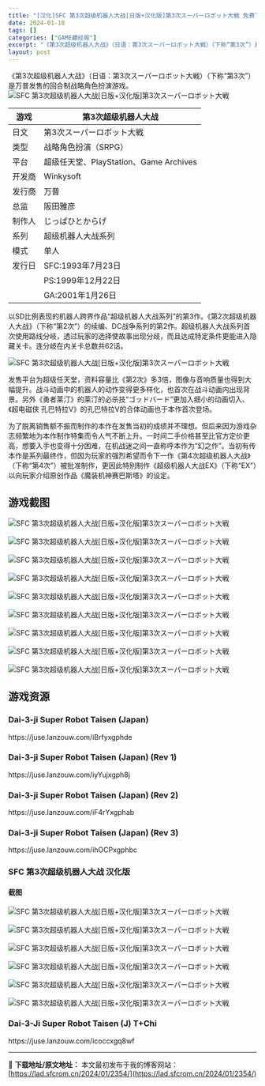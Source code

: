 ```yaml
---
title: "[汉化]SFC 第3次超级机器人大战[日版+汉化版]第3次スーパーロボット大戦 免费下载"
date: 2024-01-18
tags: []
categories: ["GAME藏经阁"]
excerpt: "《第3次超级机器人大战》（日语：第3次スーパーロボット大戦）（下称“第3次”）是万普发售的回合制战略角色扮演游戏。游戏第3次超级机器人大战日文第3次スーパーロボット大戦类型战略角色扮演（SRPG）平台超级任天堂、PlayStation、Game Archives开发商Winkysoft发行商万普总监&hellip;"
layout: post
---
```


 <div><ul>   <ul>      <ul>  </ul>  </ul> </ul> </div><p>《第3次超级机器人大战》（日语：第3次スーパーロボット大戦）（下称“第3次”）是万普发售的回合制战略角色扮演游戏。<br><img src="https://lad.sfcrom.cn/wp-content/uploads/2024/01/20240117_65a7ed8d1d7c1.jpg" title="第3次超级机器人大战" alt="SFC 第3次超级机器人大战[日版+汉化版]第3次スーパーロボット大戦" style="display:block; margin-left:auto; margin-right:auto;"></p><table><thead><tr><th>游戏</th><th>第3次超级机器人大战</th></tr></thead><tbody><tr><td>日文</td><td>第3次スーパーロボット大戦</td></tr><tr><td>类型</td><td>战略角色扮演（SRPG）</td></tr><tr><td>平台</td><td>超级任天堂、PlayStation、Game Archives</td></tr><tr><td>开发商</td><td>Winkysoft</td></tr><tr><td>发行商</td><td>万普</td></tr><tr><td>总监</td><td>阪田雅彦</td></tr><tr><td>制作人</td><td>じっぱひとからげ</td></tr><tr><td>系列</td><td>超级机器人大战系列</td></tr><tr><td>模式</td><td>单人</td></tr><tr><td>发行日</td><td>SFC:1993年7月23日</td></tr><tr><td> </td><td>PS:1999年12月22日</td></tr><tr><td> </td><td>GA:2001年1月26日</td></tr></tbody></table><p>以SD比例表现的机器人跨界作品“超级机器人大战系列”的第3作。《第2次超级机器人大战》（下称“第2次”）的续编、DC战争系列的第2作。超级机器人大战系列首次使用路线分岐，透过玩家的选择使故事出现分歧，而且达成特定条件更能进入隐藏关卡。连分岐在内关卡总数共62话。</p><p><img src="https://lad.sfcrom.cn/wp-content/uploads/2024/01/20240117_65a7ed8d421b1.jpg" title="SFC 第3次超级机器人大战 游戏封底" alt="SFC 第3次超级机器人大战[日版+汉化版]第3次スーパーロボット大戦" style="display:block; margin-left:auto; margin-right:auto;"></p><p>发售平台为超级任天堂，资料容量比《第2次》多3倍，图像与音响质量也得到大幅提升。战斗动画中的机器人的动作变得更多样化，也首次在战斗动画内出现背景。另外《勇者莱汀》的莱汀的必杀技“ゴッドバード”更加入细小的动画切入、《超电磁侠 孔巴特拉V》的孔巴特拉V的合体动画也于本作首次登场。</p><p>为了脱离销售额不振而制作的本作在发售当初的成绩并不理想。但后来因为游戏杂志频繁地为本作制作特集而令人气不断上升。一时间二手价格甚至比官方定价更高，想要入手也变得十分困难，在机战迷之间一直称呼本作为“幻之作”。当初有传本作是系列最终作，但因为玩家的强烈希望而令下一作《第4次超级机器人大战》（下称“第4次”）被批准制作，更因此特别制作《超级机器人大战EX》（下称“EX”）以向玩家介绍原创作品《魔装机神赛巴斯塔》的设定。</p><a name="ci_title0" ></a><h2>游戏截图</h2><p><img src="https://lad.sfcrom.cn/wp-content/uploads/2024/01/20240117_65a7ed8d5e882.jpg" title="SFC 第3次超级机器人大战 游戏截图" alt="SFC 第3次超级机器人大战[日版+汉化版]第3次スーパーロボット大戦" style="display:block; margin-left:auto; margin-right:auto;"><br><img src="https://lad.sfcrom.cn/wp-content/uploads/2024/01/20240117_65a7ed8d7b9f6.jpg" title="SFC 第3次超级机器人大战 游戏截图" alt="SFC 第3次超级机器人大战[日版+汉化版]第3次スーパーロボット大戦" style="display:block; margin-left:auto; margin-right:auto;"><br><img src="https://lad.sfcrom.cn/wp-content/uploads/2024/01/20240117_65a7ed8d9db18.jpg" title="SFC 第3次超级机器人大战 游戏截图" alt="SFC 第3次超级机器人大战[日版+汉化版]第3次スーパーロボット大戦" style="display:block; margin-left:auto; margin-right:auto;"><br><img src="https://lad.sfcrom.cn/wp-content/uploads/2024/01/20240117_65a7ed8dbb5e7.jpg" title="SFC 第3次超级机器人大战 游戏截图" alt="SFC 第3次超级机器人大战[日版+汉化版]第3次スーパーロボット大戦" style="display:block; margin-left:auto; margin-right:auto;"><br><img src="https://lad.sfcrom.cn/wp-content/uploads/2024/01/20240117_65a7ed8ddf0ef.jpg" title="SFC 第3次超级机器人大战 游戏截图" alt="SFC 第3次超级机器人大战[日版+汉化版]第3次スーパーロボット大戦" style="display:block; margin-left:auto; margin-right:auto;"><br><img src="https://lad.sfcrom.cn/wp-content/uploads/2024/01/20240117_65a7ed8e1167d.jpg" title="SFC 第3次超级机器人大战 游戏截图" alt="SFC 第3次超级机器人大战[日版+汉化版]第3次スーパーロボット大戦" style="display:block; margin-left:auto; margin-right:auto;"><br><img src="https://lad.sfcrom.cn/wp-content/uploads/2024/01/20240117_65a7ed8e32387.jpg" title="SFC 第3次超级机器人大战 游戏截图" alt="SFC 第3次超级机器人大战[日版+汉化版]第3次スーパーロボット大戦" style="display:block; margin-left:auto; margin-right:auto;"><br><img src="https://lad.sfcrom.cn/wp-content/uploads/2024/01/20240117_65a7ed8e4a3fc.jpg" title="SFC 第3次超级机器人大战 游戏截图" alt="SFC 第3次超级机器人大战[日版+汉化版]第3次スーパーロボット大戦" style="display:block; margin-left:auto; margin-right:auto;"><br><img src="https://lad.sfcrom.cn/wp-content/uploads/2024/01/20240117_65a7ed8e68aad.jpg" title="SFC 第3次超级机器人大战 游戏截图" alt="SFC 第3次超级机器人大战[日版+汉化版]第3次スーパーロボット大戦" style="display:block; margin-left:auto; margin-right:auto;"></p><a name="ci_title1" ></a><h2>游戏资源</h2><a name="ci_title2" ></a><h3>Dai-3-ji Super Robot Taisen (Japan)</h3><p>https://juse.lanzouw.com/iBrfyxgphde</p><a name="ci_title3" ></a><h3>Dai-3-ji Super Robot Taisen (Japan) (Rev 1)</h3><p>https://juse.lanzouw.com/iyYujxgph8j</p><a name="ci_title4" ></a><h3>Dai-3-ji Super Robot Taisen (Japan) (Rev 2)</h3><p>https://juse.lanzouw.com/iF4rYxgphab</p><a name="ci_title5" ></a><h3>Dai-3-ji Super Robot Taisen (Japan) (Rev 3)</h3><p>https://juse.lanzouw.com/ihOCPxgphbc</p><a name="ci_title6" ></a><h3>SFC 第3次超级机器人大战 汉化版</h3><a name="ci_title7" ></a><h4>截图</h4><p><img src="https://lad.sfcrom.cn/wp-content/uploads/2024/01/20240117_65a7ed8e87360.jpg" title="SFC 第3次超级机器人大战 汉化版截图" alt="SFC 第3次超级机器人大战[日版+汉化版]第3次スーパーロボット大戦" style="display:block; margin-left:auto; margin-right:auto;"><br><img src="https://lad.sfcrom.cn/wp-content/uploads/2024/01/20240117_65a7ed8ea2f73.jpg" title="SFC 第3次超级机器人大战 汉化版截图" alt="SFC 第3次超级机器人大战[日版+汉化版]第3次スーパーロボット大戦" style="display:block; margin-left:auto; margin-right:auto;"><br><img src="https://lad.sfcrom.cn/wp-content/uploads/2024/01/20240117_65a7ed8ec1501.jpg" title="SFC 第3次超级机器人大战 汉化版截图" alt="SFC 第3次超级机器人大战[日版+汉化版]第3次スーパーロボット大戦" style="display:block; margin-left:auto; margin-right:auto;"><br><img src="https://lad.sfcrom.cn/wp-content/uploads/2024/01/20240117_65a7ed8ee72c2.jpg" title="SFC 第3次超级机器人大战 汉化版截图" alt="SFC 第3次超级机器人大战[日版+汉化版]第3次スーパーロボット大戦" style="display:block; margin-left:auto; margin-right:auto;"><br><img src="https://lad.sfcrom.cn/wp-content/uploads/2024/01/20240117_65a7ed8f0fb50.jpg" title="SFC 第3次超级机器人大战 汉化版截图" alt="SFC 第3次超级机器人大战[日版+汉化版]第3次スーパーロボット大戦" style="display:block; margin-left:auto; margin-right:auto;"><br><img src="https://lad.sfcrom.cn/wp-content/uploads/2024/01/20240117_65a7ed8f3560b.jpg" title="SFC 第3次超级机器人大战 汉化版截图" alt="SFC 第3次超级机器人大战[日版+汉化版]第3次スーパーロボット大戦" style="display:block; margin-left:auto; margin-right:auto;"></p><a name="ci_title8" ></a><h3>Dai-3-Ji Super Robot Taisen (J) T+Chi</h3><p>https://juse.lanzouw.com/icoccxgq8wf</p> </div> 

---
📖 **下载地址/原文地址：** 本文最初发布于我的博客网站：[https://lad.sfcrom.cn/2024/01/2354/](https://lad.sfcrom.cn/2024/01/2354/)
